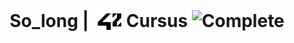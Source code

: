 <!--HEADER-->
<h1 align="center"> So_long | 
 <picture>
  <source media="(prefers-color-scheme: dark)" srcset="https://github.com/josephcheel/42-Cursus/blob/main/resources/42_Logo_White.svg">
  <img alt="42" width=40 align="center" src="https://github.com/josephcheel/42-Cursus/blob/main/resources/42_Logo.svg">
 </picture>
 Cursus 
  <img alt="Complete" src="https://raw.githubusercontent.com/Mqxx/GitHub-Markdown/main/blockquotes/badge/dark-theme/complete.svg">
</h1>
<!--FINISH HEADER-->
